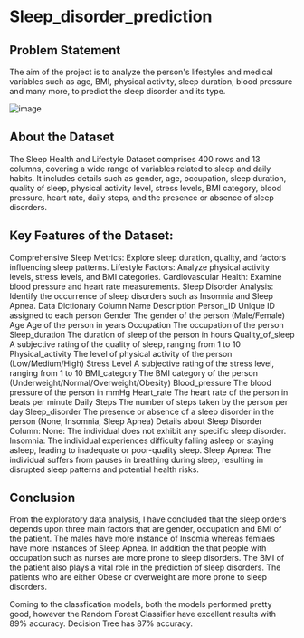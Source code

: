 # Sleep_disorder_prediction

## Problem Statement
The aim of the project is to analyze the person's lifestyles and medical variables such as age, BMI, physical activity, sleep duration, blood pressure and many more, to predict the sleep disorder and its type.

![image](https://github.com/hemanthm01/Sleep_disorder_prediction/assets/120650945/557f08f4-d4cf-4594-ab29-46e0cd81c3ee)

## About the Dataset
The Sleep Health and Lifestyle Dataset comprises 400 rows and 13 columns, covering a wide range of variables related to sleep and daily habits. It includes details such as gender, age, occupation, sleep duration, quality of sleep, physical activity level, stress levels, BMI category, blood pressure, heart rate, daily steps, and the presence or absence of sleep disorders.

## Key Features of the Dataset:
Comprehensive Sleep Metrics: Explore sleep duration, quality, and factors influencing sleep patterns.
Lifestyle Factors: Analyze physical activity levels, stress levels, and BMI categories.
Cardiovascular Health: Examine blood pressure and heart rate measurements.
Sleep Disorder Analysis: Identify the occurrence of sleep disorders such as Insomnia and Sleep Apnea.
Data Dictionary
Column Name	Description
Person_ID	Unique ID assigned to each person
Gender	The gender of the person (Male/Female)
Age	Age of the person in years
Occupation	The occupation of the person
Sleep_duration	The duration of sleep of the person in hours
Quality_of_sleep	A subjective rating of the quality of sleep, ranging from 1 to 10
Physical_activity	The level of physical activity of the person (Low/Medium/High)
Stress Level	A subjective rating of the stress level, ranging from 1 to 10
BMI_category	The BMI category of the person (Underweight/Normal/Overweight/Obesity)
Blood_pressure	The blood pressure of the person in mmHg
Heart_rate	The heart rate of the person in beats per minute
Daily Steps	The number of steps taken by the person per day
Sleep_disorder	The presence or absence of a sleep disorder in the person (None, Insomnia, Sleep Apnea)
Details about Sleep Disorder Column:
None: The individual does not exhibit any specific sleep disorder.
Insomnia: The individual experiences difficulty falling asleep or staying asleep, leading to inadequate or poor-quality sleep.
Sleep Apnea: The individual suffers from pauses in breathing during sleep, resulting in disrupted sleep patterns and potential health risks.

## Conclusion
From the exploratory data analysis, I have concluded that the sleep orders depends upon three main factors that are gender, occupation and BMI of the patient. The males have more instance of Insomia whereas femlaes have more instances of Sleep Apnea. In addition the that people with occupation such as nurses are more prone to sleep disorders. The BMI of the patient also plays a vital role in the prediction of sleep disorders. The patients who are either Obese or overweight are more prone to sleep disorders.

Coming to the classfication models, both the models performed pretty good, however the Random Forest Classifier have excellent results with 89% accuracy. Decision Tree has 87% accuracy.

